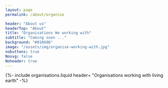 ```yaml
---
layout: page
permalink: /about/organise

header: "About us"
headerTop: "About"
title: "Organisations We working with"
subtitle: "Coming soon ..."
background: "#01060D"
image: "/assets/img/organise-working-with.jpg"  
nobuttons: true
Nosvg: false
Noheader: true
---
```


{%-
include organisations.liquid
header= "Organisations working with living earth"
-%}